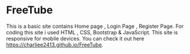 # FreeTube
This is a basic site contains Home page , Login Page , Register Page. For coding this site i used HTML , CSS, Bootstrap &amp; JavaScript.
This site is responsive for mobile devices.
You can check it out here https://charliee2413.github.io/FreeTube.
